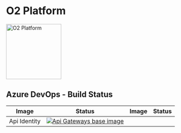 # O2 Platform

<img width="150" src="https://thumbsnap.com/t/U6Exv5gd.jpg"  alt="O2 Platform"/>

## Azure DevOps - Build Status

| Image | Status | Image | Status |
| ------------- | ------------- | ------------- | ------------- |
| Api Identity  |  [![Api Gateways base image](https://dev.azure.com/o2-bionics/O2/_apis/build/status/identity-api?branchName=dev)](https://dev.azure.com/o2-bionics/O2/_apis/build/status/identity-api?branchName=dev) |
